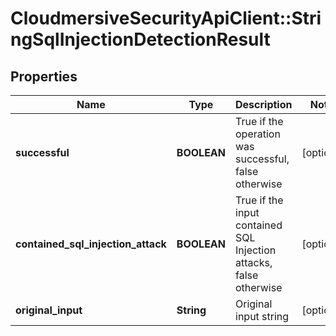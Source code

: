 # CloudmersiveSecurityApiClient::StringSqlInjectionDetectionResult

## Properties
Name | Type | Description | Notes
------------ | ------------- | ------------- | -------------
**successful** | **BOOLEAN** | True if the operation was successful, false otherwise | [optional] 
**contained_sql_injection_attack** | **BOOLEAN** | True if the input contained SQL Injection attacks, false otherwise | [optional] 
**original_input** | **String** | Original input string | [optional] 


